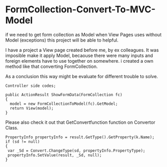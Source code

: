 # FormCollection-Convert-To-MVC-Model
if we need to get form collection as Model when View Pages uses without Model (exceptions) this project will be able to helpful.

I have a project a View page created before me, by ex colleagues. 
It was imposible make it apply Model, becaouse there were many inputs and foreign elements have to use together on somewhere. 
i created a own method like that converting FormCollection. 

As a conclusion this way might be evaluate for different trouble to solve. 


    Controller side codes; 
  
    public ActionResult ShowFormData(FormCollection fc) 
    { 
      model = new FormCollectionToModel(fc).GetModel; 
      return View(model); 
    }
Please also check it out that GetConvertfunction function on Convertor Class.

    PropertyInfo propertyInfo = result.GetType().GetProperty(k.Name); 
    if (sd != null) 
    { 
     var _Sd = Convert.ChangeType(sd, propertyInfo.PropertyType); 
     propertyInfo.SetValue(result, _Sd, null); 
    }
